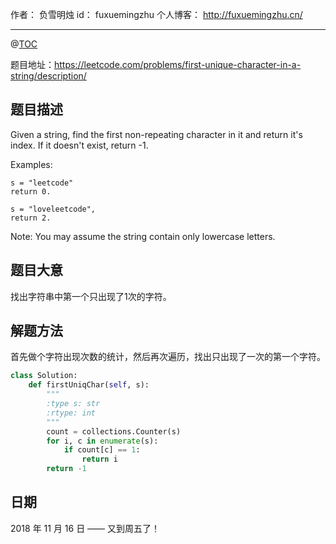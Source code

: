 作者： 负雪明烛
id：	fuxuemingzhu
个人博客：	http://fuxuemingzhu.cn/

---
@[TOC](目录)


题目地址：https://leetcode.com/problems/first-unique-character-in-a-string/description/


## 题目描述

Given a string, find the first non-repeating character in it and return it's index. If it doesn't exist, return -1.

Examples:

    s = "leetcode"
    return 0.
    
    s = "loveleetcode",
    return 2.

Note: You may assume the string contain only lowercase letters.


## 题目大意

找出字符串中第一个只出现了1次的字符。

## 解题方法

首先做个字符出现次数的统计，然后再次遍历，找出只出现了一次的第一个字符。


```python
class Solution:
    def firstUniqChar(self, s):
        """
        :type s: str
        :rtype: int
        """
        count = collections.Counter(s)
        for i, c in enumerate(s):
            if count[c] == 1:
                return i
        return -1
```

## 日期

2018 年 11 月 16 日 —— 又到周五了！
